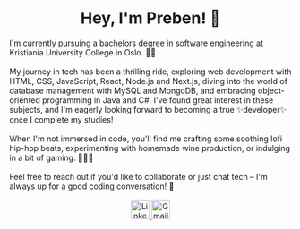 <h1 id="heading" align="center"> Hey, I'm Preben! 👋</h1>
I'm currently pursuing a bachelors degree in software engineering at Kristiania University College in Oslo. 👨‍💻
<br>
<br>
My journey in tech has been a thrilling ride, exploring web development with HTML, CSS, JavaScript, React, Node.js and Next.js, diving into the world of database management with MySQL and MongoDB, and embracing object-oriented programming in Java and C#. I've found great interest in these subjects, and I'm eagerly looking forward to becoming a true ✨developer✨ once I complete my studies!
<br>
<br>
When I'm not immersed in code, you'll find me crafting some soothing lofi hip-hop beats, experimenting with homemade wine production, or indulging in a bit of gaming. 🎸🍷👾
<br>
<br>
Feel free to reach out if you'd like to collaborate or just chat tech – I'm always up for a good coding conversation! 🚀
<br>
<br>
<div id="badges" align="Center" >
  <a href="https://www.linkedin.com/in/prebenohre/">
    <img height="33rem" src="https://img.shields.io/badge/LinkedIn-blue?style=for-the-badge&logo=linkedin&logoColor=white" alt="LinkedIn Badge"/>
  </a>
  <a href="mailto:prebenohre@gmail.com">
    <img height="33rem" src="https://img.shields.io/badge/Gmail-D14836?style=for-the-badge&logo=gmail&logoColor=white" alt="Gmail Badge"/>
  </a>
</div>


<!--
**prebenohre/prebenohre** is a ✨ _special_ ✨ repository because its `README.md` (this file) appears on your GitHub profile.

Here are some ideas to get you started:

- 🔭 I’m currently working on ...
- 🌱 I’m currently learning ...
- 👯 I’m looking to collaborate on ...
- 🤔 I’m looking for help with ...
- 💬 Ask me about ...
- 📫 How to reach me: ...
- 😄 Pronouns: ...
- ⚡ Fun fact: ...
-->
